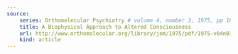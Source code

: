 ```yaml
---
source:
    series: Orthomolecular Psychiatry # volume 4, number 3, 1975, pp 189-199
    title: A Biophysical Approach to Altered Consciousness
    url: http://www.orthomolecular.org/library/jom/1975/pdf/1975-v04n03-p189.pdf
    kind: article
---
```

